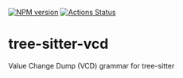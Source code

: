 [![NPM version](https://img.shields.io/npm/v/tree-sitter-vcd.svg)](https://www.npmjs.org/package/tree-sitter-vcd)
[![Actions Status](https://github.com/wavedrom/tree-sitter-vcd/workflows/Tests/badge.svg)](https://github.com/wavedrom/tree-sitter-vcd/actions)

# tree-sitter-vcd

Value Change Dump (VCD) grammar for tree-sitter
